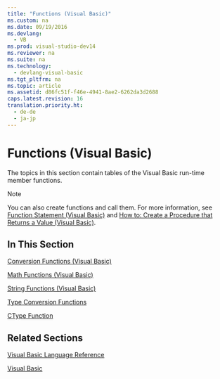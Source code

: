 ```yaml
---
title: "Functions (Visual Basic)"
ms.custom: na
ms.date: 09/19/2016
ms.devlang: 
  - VB
ms.prod: visual-studio-dev14
ms.reviewer: na
ms.suite: na
ms.technology: 
  - devlang-visual-basic
ms.tgt_pltfrm: na
ms.topic: article
ms.assetid: d86fc51f-f46e-4941-8ae2-6262da3d2688
caps.latest.revision: 16
translation.priority.ht: 
  - de-de
  - ja-jp
---
```

# Functions (Visual Basic)
The topics in this section contain tables of the Visual Basic run-time member functions.  
  
> [!NOTE]
>  You can also create functions and call them. For more information, see [Function Statement (Visual Basic)](../Topic/Function%20Statement%20\(Visual%20Basic\).md) and [How to: Create a Procedure that Returns a Value (Visual Basic)](../vs140/How-to--Create-a-Procedure-that-Returns-a-Value--Visual-Basic-.md).  
  
## In This Section  
 [Conversion Functions (Visual Basic)](../vs140/Conversion-Functions--Visual-Basic-.md)  
  
 [Math Functions (Visual Basic)](../vs140/Math-Functions--Visual-Basic-.md)  
  
 [String Functions (Visual Basic)](../vs140/String-Functions--Visual-Basic-.md)  
  
 [Type Conversion Functions](../vs140/Type-Conversion-Functions--Visual-Basic-.md)  
  
 [CType Function](../Topic/CType%20Function%20\(Visual%20Basic\).md)  
  
## Related Sections  
 [Visual Basic Language Reference](../Topic/Visual%20Basic%20Language%20Reference.md)  
  
 [Visual Basic](../vs140/Visual-Basic.md)